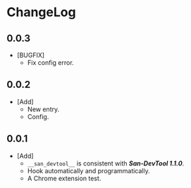 ChangeLog
========

0.0.3
-------
 - [BUGFIX]
   - Fix config error.


0.0.2
-------
 - [Add]
   - New entry.
   - Config.


0.0.1
-------
 - [Add]
   - `__san_devtool__` is consistent with ***San-DevTool 1.1.0***.
   - Hook automatically and programmatically.
   - A Chrome extension test.
